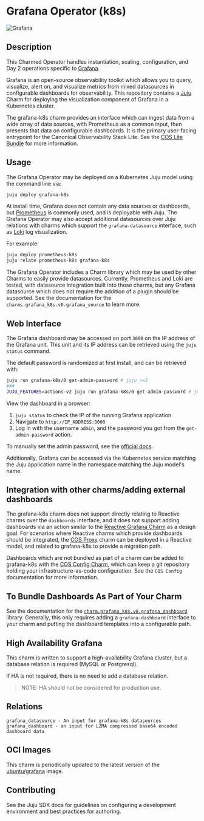 # Grafana Operator (k8s)
![Grafana](https://charmhub.io/grafana-k8s/badge.svg)

## Description

This Charmed Operator handles instantiation, scaling, configuration, and Day 2
operations specific to [Grafana](https://grafana.com/).

Grafana is an open-source observability toolkit which allows you to query,
visualize, alert on, and visualize metrics from mixed datasources in
configurable dashboards for observability. This repository contains a
[Juju](https://juju.is/) Charm for deploying the visualization component of
Grafana in a Kubernetes cluster.

The grafana-k8s charm provides an interface which can ingest data from a wide
array of data sources, with Prometheus as a common input, then presents that
data on configurable dashboards. It is the primary user-facing entrypoint for
the Canonical Observability Stack Lite. See the
[COS Lite Bundle](https://charmhub.io/cos-lite) for more information.

## Usage

The Grafana Operator may be deployed on a Kubernetes Juju model using the
command line via:
```bash
juju deploy grafana-k8s
```

At install time, Grafana does not contain any data sources or dashboards, but
[Prometheus](https://charmhub.io/prometheus-k8s) is commonly used, and is
deployable with Juju. The Grafana Operator may also accept additional
datasources over Juju relations with charms which support the
`grafana-datasource` interface, such as [Loki](https://charmhub.io/loki-k8s)
log visualization.

For example:
```bash
juju deploy prometheus-k8s
juju relate prometheus-k8s grafana-k8s
```

The Grafana Operator includes a Charm library which may be used by other Charms
to easily provide datasources. Currently, Prometheus and Loki are tested, with
datasource integration built into those charms, but any Grafana datasource
which does not require the addition of a plugin should be supported. See the
documentation for the `charms.grafana_k8s.v0.grafana_source` to learn more.

## Web Interface

The Grafana dashboard may be accessed on port `3000` on the IP address of the
Grafana unit.
This unit and its IP address can be retrieved using the `juju status` command.

The default password is randomized at first install, and can be retrieved with:

```bash
juju run grafana-k8s/0 get-admin-password # juju >=3
###
JUJU_FEATURES=actions-v2 juju run grafana-k8s/0 get-admin-password # juju 2
```

View the dashboard in a browser:
1. `juju status` to check the IP of the running Grafana application
2. Navigate to `http://IP_ADDRESS:3000`
3. Log in with the username `admin`, and the password you got from the
   `get-admin-password` action.

To manually set the admin password, see the
[official docs](https://grafana.com/docs/grafana/latest/administration/cli/#reset-admin-password).

Additionally, Grafana can be accessed via the Kubernetes service matching the
Juju application name in the namespace matching the Juju model's name.

## Integration with other charms/adding external dashboards

The grafana-k8s charm does not support directly relating to Reactive charms
over the `dashboards` interface, and it does not support adding dashboards via
an action similar to the [Reactive Grafana Charm](https://charmhub.io/grafana)
as a design goal. For scenarios where Reactive charms which provide dashboards
should be integrated, the [COS Proxy](https://charmhub.io/cos-proxy) charm can
be deployed in a Reactive model, and related to grafana-k8s to provide a
migration path.

Dashboards which are not bundled as part of a charm can be added to grafana-k8s
with the [COS Config Charm](https://charmhub.io/cos-configuration-k8s), which
can keep a git repository holding your infrastructure-as-code configuration.
See the `COS Config` documentation for more information.

## To Bundle Dashboards As Part of Your Charm

See the documentation for the
[`charm.grafana_k8s.v0.grafana_dashboard`](https://charmhub.io/grafana-k8s/libraries/grafana_dashboard)
library. Generally, this only requires adding a `grafana-dashboard` interface
to your charm and putting the dashboard templates into a configurable path.

## High Availability Grafana

This charm is written to support a high-availability Grafana cluster, but a
database relation is required (MySQL or Postgresql).

If HA is not required, there is no need to add a database relation.

> NOTE: HA should not be considered for production use.

## Relations

```
grafana_datasource - An input for grafana-k8s datasources
grafana_dashboard - an input for LZMA compressed base64 encoded dashboard data
```

## OCI Images

This charm is periodically updated to the latest version of the
[ubuntu/grafana](https://hub.docker.com/r/ubuntu/grafana) image.

## Contributing

See the Juju SDK docs for guidelines on configuring a development environment
and best practices for authoring.
